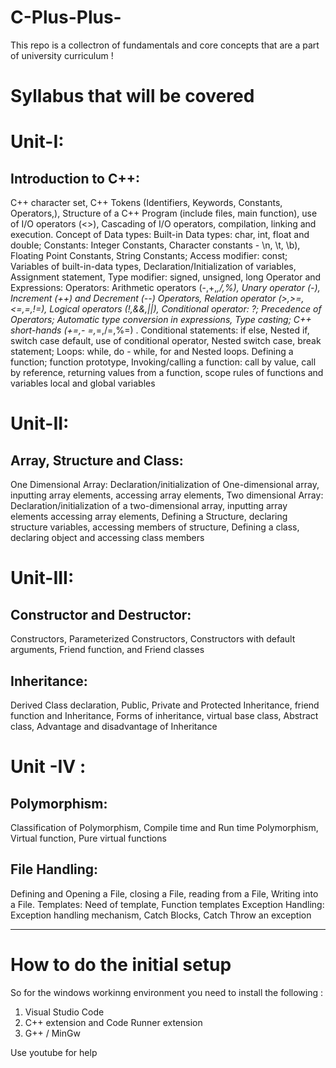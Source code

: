 # C-Plus-Plus-
This repo is a collectron of fundamentals and core concepts that are a part of university curriculum !


# Syllabus that will be covered 
# Unit-I:
## Introduction to C++:
C++ character set, C++ Tokens (Identifiers, Keywords, Constants, Operators,), Structure of a C++ Program (include files, main function), use of I/O operators (<>), Cascading of I/O operators, compilation, linking and execution. Concept of Data types: Built-in Data types: char, int, float and double; Constants: Integer Constants, Character constants - \n, \t, \b), Floating Point Constants, String Constants; Access modifier: const; Variables of built-in-data types, Declaration/Initialization of variables, Assignment statement, Type modifier: signed, unsigned, long Operator and Expressions: Operators: Arithmetic operators (-,+,*,/,%), Unary operator (-), Increment (++) and Decrement (--) Operators, Relation operator (>,>=,<=,=,!=), Logical operators (!,&&,||), Conditional operator: ?; Precedence of Operators; Automatic type conversion in expressions, Type casting; C++ short-hands (+=,- =,*=,/=,%=) . Conditional statements: if else, Nested if, switch case default, use of conditional operator, Nested switch case, break statement; Loops: while, do - while, for and Nested loops. Defining a function; function prototype, Invoking/calling a function: call by value, call by reference, returning values from a function, scope rules of functions and variables local and global variables


# Unit-II:
## Array, Structure and Class:
One Dimensional Array: Declaration/initialization of One-dimensional array, inputting array elements, accessing array elements, Two dimensional Array: Declaration/initialization of a two-dimensional array, inputting array elements accessing array elements, Defining a Structure, declaring structure variables, accessing members of structure, Defining a class, declaring object and accessing class members


# Unit-III:
## Constructor and Destructor:
Constructors, Parameterized Constructors, Constructors with default arguments, Friend
function, and Friend classes
## Inheritance:
Derived Class declaration, Public, Private and Protected Inheritance, friend function and Inheritance,
Forms of inheritance, virtual base class, Abstract class, Advantage and disadvantage of Inheritance

# Unit -IV :
## Polymorphism:
Classification of Polymorphism, Compile time and Run time Polymorphism, Virtual function, Pure
virtual functions
## File Handling: 
Defining and Opening a File, closing a File, reading from a File, Writing into a File. Templates: Need
of template, Function templates
Exception Handling: Exception handling mechanism, Catch Blocks, Catch Throw an exception

---
# How to do the initial setup
So for the windows workinng environment you need to install the following :
1. Visual Studio Code
2. C++ extension and Code Runner extension
3. G++ /  MinGw

Use youtube for help
